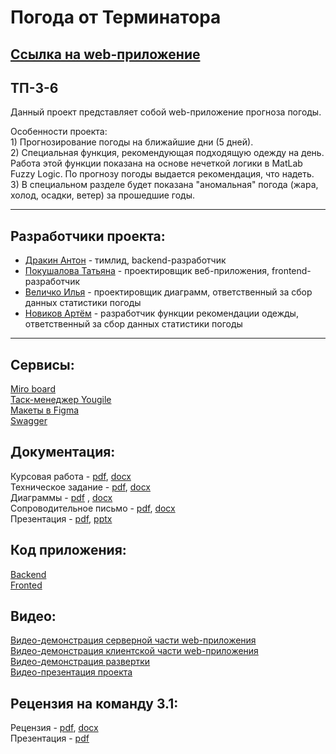 
# Погода от Терминатора

## [Ссылка на web-приложение](https://frontend-drakonadm.cloud.okteto.net/home)

## ТП-3-6
Данный проект представляет собой web-приложение прогноза погоды.  

Особенности проекта:   
    1) Прогнозирование погоды на ближайшие дни (5 дней).  
    2) Специальная функция, рекомендующая подходящую одежду на день. Работа этой функции показана на основе нечеткой логики в MatLab Fuzzy Logic. По прогнозу погоды выдается рекомендация, что надеть.  
    3) В специальном разделе будет показана "аномальная" погода (жара, холод, осадки, ветер) за прошедшие годы.  

---
## Разработчики проекта:  
* [Дракин Антон](https://github.com/DrakonAdm) - тимлид, backend-разработчик  
* [Покушалова Татьяна](https://github.com/Tatyana0908) - проектировщик веб-приложения, frontend-разработчик  
* [Величко Илья](https://github.com/DragonFelixx) - проектировщик диаграмм, ответственный за сбор данных статистики погоды  
* [Новиков Артём](https://github.com/suleymaniac) - разработчик функции рекомендации одежды, ответственный за сбор данных статистики погоды     

---

## Сервисы:  
[Miro board](https://miro.com/app/board/uXjVPjUNL7U=/)  
[Таск-менеджер Yougile](https://ru.yougile.com/board/p64wtvbqm5zy)  
[Макеты в Figma](https://www.figma.com/file/66WTdzpRBW6fObyjup7Q2C/WeatherTP?node-id=0%3A1&t=F8ytIwN6wepROoCz-1)  
[Swagger](https://backend-drakonadm.cloud.okteto.net/swagger/)
      
## Документация: 
Курсовая работа -  [pdf](https://github.com/DrakonAdm/weatherTP/blob/main/Документация/Курсовая%20работа.pdf),  [docx](https://github.com/DrakonAdm/weatherTP/blob/main/Документация/Курсовая%20работа.docx)  
Техническое задание - [pdf](https://github.com/DrakonAdm/weatherTP/blob/main/Документация/Техническое%20задание.pdf), [docx](https://github.com/DrakonAdm/weatherTP/blob/main/Документация/Техническое%20задание.docx)  
Диаграммы - [pdf](https://github.com/DrakonAdm/weatherTP/blob/main/Документация/Диаграммы.pdf)  , [docx](https://github.com/DrakonAdm/weatherTP/blob/main/Документация/Диаграммы.docx)  
Сопроводительное письмо - [pdf](https://github.com/DrakonAdm/weatherTP/blob/main/Документация/Сопроводительное%20письмо.pdf), [docx](https://github.com/DrakonAdm/weatherTP/blob/main/Документация/Сопроводительное%20письмо.docx)  
Презентация - [pdf](https://github.com/DrakonAdm/weatherTP/blob/main/Документация/Команда%203-6.%20Погода%20от%20Терминатора.pdf), [pptx](https://github.com/DrakonAdm/weatherTP/blob/main/Документация/Команда%203-6.%20Погода%20от%20Терминатора.pptx)  

## Код приложения:

[Backend](https://github.com/DrakonAdm/weatherTP/tree/main/backend)  
[Fronted](https://github.com/DrakonAdm/weatherTP/tree/main/frontend)  

## Видео:
[Видео-демонстрация серверной части web-приложения](https://drive.google.com/file/d/1uyAL8saRtjit2CuizUVfSyJahsOz8y8-/view)  
[Видео-демонстрация клиентской части web-приложения](https://drive.google.com/file/d/10dreV7BHpLH0VOqMhgvRPffdn_WccjVa/view)  
[Видео-демонстрация развертки](https://drive.google.com/file/d/1r5QMQJyH5XnaVuyJCSMVgda1NYy_HvD_/view)  
[Видео-презентация проекта](https://drive.google.com/file/d/1n12AiLwqHtFHxHZaphbnjWEklECTAVMg/view?t=1s)

## Рецензия на команду 3.1:
Рецензия -  [pdf](https://github.com/DrakonAdm/weatherTP/blob/main/Документация/Курсовая%20работа.pdf),  [docx](https://github.com/DrakonAdm/weatherTP/blob/main/Документация/Курсовая%20работа.docx)  
Презентация - [pdf](https://github.com/DrakonAdm/weatherTP/blob/main/Документация/Техническое%20задание.pdf)    

